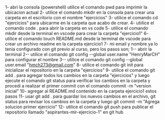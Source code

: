 1- abri la consola (powershell) utilice el comando pwd para imprimir la ubicacion actual
2- utilice el comando mkdir en la consola para crear una carpeta en el escritorio con el nombre "ejercicios"
3- utilice el comando cd "ejercicios" para ubicarme en la carpeta que acabo de crear.
4- utiilice el comando code . para abrir la carpeta en vs code
5- utilice el comando mkdir desde la terminal en vscode para crear la carpeta "ejercicio1"
6- utilice el comando touch README.md desde la terminal de vscode para crear un archivo readme en la carpeta ejercicio1
7- mi email y nombre ya lo tenia configurado con git previo al curso, pero los pasos son;
    1-- abrir la terminal
    2-- utilice el comando git config --global user.name "HenryMarCH" para configurar el nombre
    3-- utilice el comando git config --global user.email "hmch273@gmail.com"
8- utilice el comando git init para inicializar el repositorio en la carpeta "ejercicios"
9- utilice el comando git add . para agregar todos los cambios en la carpeta "ejercicios" y luego ejecute el comando git status para verificar los cambios en la carpeta y procedi a realizar el primer commit con el comando commit -m "version inicial" 
10- agregar al README.md contenido en la carpeta ejercicio1 estos pasos 
11- usar git add . para guardar los nuevos cambios en el archivo, git status para revisar los cambios en la carpeta y luego git commit -m "Agrega solucion primer ejercicio"
12- utilice el comando git push para publicar el repositorio llamado "aspirantes-mir-ejercicio-1" en git hub 